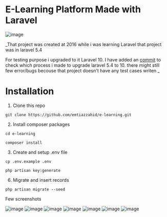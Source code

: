 # E-Learning Platform Made with Laravel
![image](https://github.com/emtiazzahid/e-learning/assets/10188029/4ea7fbef-2d48-4ae9-93ba-776578bb580a)


_That project was created at 2016 while i was learning Laravel
that project was in laravel 5.4

For testing purpose i upgraded to it Laravel 10. I have added an [commit](https://github.com/emtiazzahid/e-learning/commit/ac97de4e58c4909a341816d9537056f5532efd93) to check which process i made to upgrade laravel 5.4 to 10. there might still few error/bugs becouse that project doesn't have any test cases writen _

# Installation
1. Clone this repo
```
git clone https://github.com/emtiazzahid/e-learning.git
```

2. Install composer packages
```
cd e-learning
```
```
composer install
```

3. Create and setup .env file
```
cp .env.example .env
```
```
php artisan key:generate
```

6. Migrate and insert records
```
php artisan migrate --seed
```

Few screenshots

![image](https://user-images.githubusercontent.com/10188029/219660065-f7efb999-a7a6-4e2f-b126-2fe748f090b5.png)
![image](https://user-images.githubusercontent.com/10188029/219660136-71c6d7c7-4ea7-4e33-a7ca-e69b512458c4.png)
![image](https://user-images.githubusercontent.com/10188029/219660597-973db3e3-2c40-4c7e-97a4-0cd77d8e0eda.png)
![image](https://user-images.githubusercontent.com/10188029/219660900-b7bfd80d-df19-4dfa-a76e-7073b2eecd7c.png)
![image](https://user-images.githubusercontent.com/10188029/219663139-44452670-3c2a-4807-8429-595b9d779833.png)
![image](https://user-images.githubusercontent.com/10188029/219663177-f2db0e01-f6f4-4ec0-8e4c-30f048293582.png)
![image](https://user-images.githubusercontent.com/10188029/219663873-5c5eb658-629e-41b4-ae2a-3c462a9dd1fc.png)

